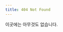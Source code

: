 ```yaml
---
title: 404 Not Found
---
```

<script>document.write("<p>"+location.pathname+"</p>");</script>

이곳에는 아무것도 없습니다.
